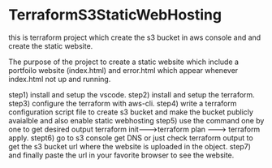 # TerraformS3StaticWebHosting
this is terraform project which create the s3 bucket in aws console and and create the static website.

The purpose of the project to create a static website which include a portfoilo website (index.html) and error.html which appear whenever index.html not up and running.

step1) install and setup the vscode.
step2) install and setup the terraform.
step3) configure the terraform with aws-cli.
step4) write a terraform configuration script file to create s3 bucket and make the bucket publicly avaialble and also enable static webhosting
step5) use the command one by one to get desired output terraform init--->terraform plan ---> terraform apply.
stept6) go to s3 console get DNS or just check terraform output to get the s3 bucket url where the website is uploaded in the object. 
step7) and finally paste the url in your favorite browser to see the website.
